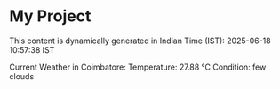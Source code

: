 # My Project

This content is dynamically generated in Indian Time (IST): 2025-06-18 10:57:38 IST


Current Weather in Coimbatore:
Temperature: 27.88 °C
Condition: few clouds
